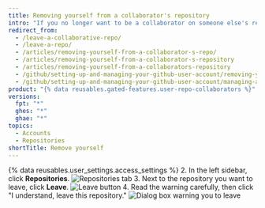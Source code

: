 ```yaml
---
title: Removing yourself from a collaborator's repository
intro: "If you no longer want to be a collaborator on someone else's repository, you can remove yourself."
redirect_from:
  - /leave-a-collaborative-repo/
  - /leave-a-repo/
  - /articles/removing-yourself-from-a-collaborator-s-repo/
  - /articles/removing-yourself-from-a-collaborator-s-repository
  - /articles/removing-yourself-from-a-collaborators-repository
  - /github/setting-up-and-managing-your-github-user-account/removing-yourself-from-a-collaborators-repository
  - /github/setting-up-and-managing-your-github-user-account/managing-access-to-your-personal-repositories/removing-yourself-from-a-collaborators-repository
product: "{% data reusables.gated-features.user-repo-collaborators %}"
versions:
  fpt: "*"
  ghes: "*"
  ghae: "*"
topics:
  - Accounts
  - Repositories
shortTitle: Remove yourself
---
```


{% data reusables.user_settings.access_settings %} 2. In the left sidebar, click **Repositories**.
![Repositories tab](/assets/images/help/settings/settings-sidebar-repositories.png) 3. Next to the repository you want to leave, click **Leave**.
![Leave button](/assets/images/help/repository/repo-leave.png) 4. Read the warning carefully, then click "I understand, leave this repository."
![Dialog box warning you to leave](/assets/images/help/repository/repo-leave-confirmation.png)
